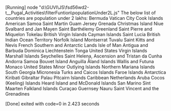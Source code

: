 [Running] node "d:\GUVI\JS\fsd56wd2-t__Pugal_Activities\filterFuntion\populationUnder2L.js"
The below list of countries are population under 2 lakhs:
Bermuda
Vatican City
Cook Islands
American Samoa
Saint Martin
Guam
Jersey
Grenada
Christmas Island
Niue
Svalbard and Jan Mayen
Saint Barthélemy
Greenland
Saint Pierre and Miquelon
Tokelau
British Virgin Islands
Cayman Islands
Saint Lucia
British Indian Ocean Territory
Norfolk Island
Montserrat
Tuvalu
Saint Kitts and Nevis
French Southern and Antarctic Lands
Isle of Man
Antigua and Barbuda
Dominica
Liechtenstein
Tonga
United States Virgin Islands
Marshall Islands
Seychelles
Saint Helena, Ascension and Tristan da Cunha
Andorra
Samoa
Bouvet Island
Anguilla
Åland Islands
Wallis and Futuna
Monaco
United States Minor Outlying Islands
Northern Mariana Islands
South Georgia
Micronesia
Turks and Caicos Islands
Faroe Islands
Antarctica
Kiribati
Gibraltar
Palau
Pitcairn Islands
Caribbean Netherlands
Aruba
Cocos (Keeling) Islands
Heard Island and McDonald Islands
San Marino
Sint Maarten
Falkland Islands
Curaçao
Guernsey
Nauru
Saint Vincent and the Grenadines

[Done] exited with code=0 in 2.423 seconds